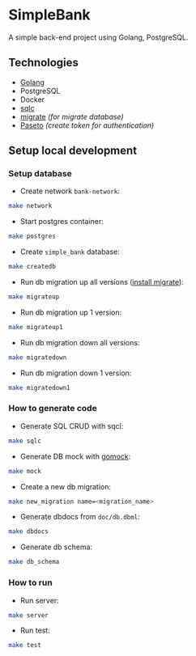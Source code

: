 # SimpleBank

A simple back-end project using Golang, PostgreSQL.

## Technologies

- [Golang](https://go.dev)
- PostgreSQL
- Docker
- [sqlc](https://sqlc.dev)
- [migrate](https://github.com/golang-migrate/migrate) _(for migrate database)_
- [Paseto](https://paseto.io) _(create token for authentication)_

## Setup local development

### Setup database

- Create network `bank-network`:

```bash
make network
```

- Start postgres container:

```bash
make postgres
```

- Create `simple_bank` database:

```bash
make createdb
```

- Run db migration up all versions ([install migrate](https://github.com/golang-migrate/migrate/tree/master/cmd/migrate#installation)):

```bash
make migrateup
```

- Run db migration up 1 version:

```bash
make migrateup1
```

- Run db migration down all versions:

```bash
make migratedown
```

- Run db migration down 1 version:

```bash
make migratedown1
```

### How to generate code

- Generate SQL CRUD with sqcl:

```bash
make sqlc
```

- Generate DB mock with [gomock](https://pkg.go.dev/go.uber.org/mock/gomock):

```bash
make mock
```

- Create a new db migration:

```bash
make new_migration name=<migration_name>
```

- Generate dbdocs from `doc/db.dbml`:

```bash
make dbdocs
```

- Generate db schema:

```bash
make db_schema
```

### How to run

- Run server:

```bash
make server
```

- Run test:

```bash
make test
```
